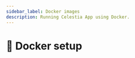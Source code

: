 ```yaml
---
sidebar_label: Docker images
description: Running Celestia App using Docker.
---
```


# 🐳 Docker setup
